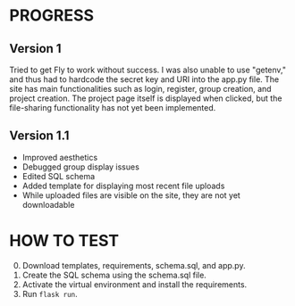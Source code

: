 # PROGRESS

## Version 1

Tried to get Fly to work without success.
I was also unable to use "getenv," and thus had to hardcode the secret key and URI into the app.py file.
The site has main functionalities such as login, register, group creation, and project creation.
The project page itself is displayed when clicked, but the file-sharing functionality has not yet been implemented.

## Version 1.1

- Improved aesthetics
- Debugged group display issues
- Edited SQL schema
- Added template for displaying most recent file uploads
- While uploaded files are visible on the site, they are not yet downloadable

# HOW TO TEST

0. Download templates, requirements, schema.sql, and app.py.
1. Create the SQL schema using the schema.sql file.
2. Activate the virtual environment and install the requirements.
3. Run `flask run`.




